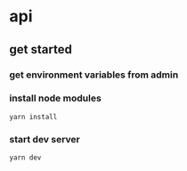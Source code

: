 # api

## get started

### get environment variables from admin

### install node modules

`yarn install`

### start dev server

`yarn dev`
